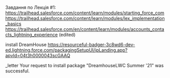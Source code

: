 Завдання по Лекція #1:
    https://trailhead.salesforce.com/content/learn/modules/starting_force_com
    https://trailhead.salesforce.com/content/learn/modules/lex_implementation_basics
    https://trailhead.salesforce.com/en/content/learn/modules/accounts_contacts_lightning_experience (edited) 

install DreamHouse
    https://resourceful-badger-3c8wd6-dev-ed.lightning.force.com/packagingSetupUI/ipLanding.app?apvId=04t3h0000043scGAAQ

_letter
    Your request to install package "DreamhouseLWC Summer '21" was successful.
